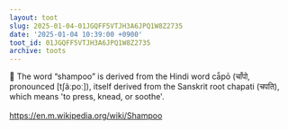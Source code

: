 ```yaml
---
layout: toot
slug: 2025-01-04-01JGQFF5VTJH3A6JPQ1W8Z2735
date: '2025-01-04 10:39:00 +0900'
toot_id: 01JGQFF5VTJH3A6JPQ1W8Z2735
archive: toots
---
```

<p>📝 The word “shampoo” is derived from the Hindi word cā̃pō (चाँपो, pronounced [tʃãːpoː]), itself derived from the Sanskrit root chapati (चपति), which means 'to press, knead, or soothe'.<br><br><a href="https://en.m.wikipedia.org/wiki/Shampoo" rel="nofollow noreferrer noopener" target="_blank">https://en.m.wikipedia.org/wiki/Shampoo</a></p>

